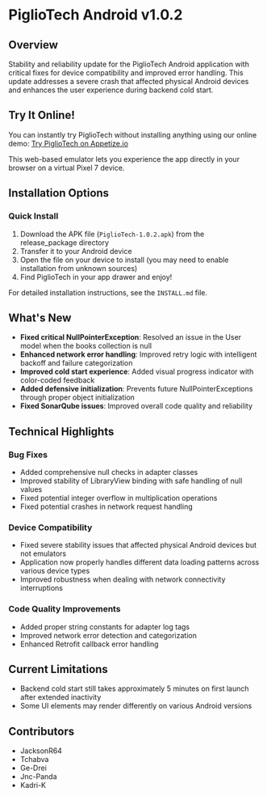 # PiglioTech Android v1.0.2

## Overview
Stability and reliability update for the PiglioTech Android application with critical fixes for device compatibility and improved error handling. This update addresses a severe crash that affected physical Android devices and enhances the user experience during backend cold start.

## Try It Online!
You can instantly try PiglioTech without installing anything using our online demo:
[Try PiglioTech on Appetize.io](https://appetize.io/app/b_2zhjpdksyzcdyqzdv5iuqvd3tq?device=pixel7&osVersion=13.0&toolbar=true)

This web-based emulator lets you experience the app directly in your browser on a virtual Pixel 7 device.

## Installation Options

### Quick Install
1. Download the APK file (`PiglioTech-1.0.2.apk`) from the release_package directory
2. Transfer it to your Android device
3. Open the file on your device to install (you may need to enable installation from unknown sources)
4. Find PiglioTech in your app drawer and enjoy!

For detailed installation instructions, see the `INSTALL.md` file.

## What's New
- **Fixed critical NullPointerException**: Resolved an issue in the User model when the books collection is null
- **Enhanced network error handling**: Improved retry logic with intelligent backoff and failure categorization
- **Improved cold start experience**: Added visual progress indicator with color-coded feedback
- **Added defensive initialization**: Prevents future NullPointerExceptions through proper object initialization
- **Fixed SonarQube issues**: Improved overall code quality and reliability

## Technical Highlights

### Bug Fixes
- Added comprehensive null checks in adapter classes
- Improved stability of LibraryView binding with safe handling of null values
- Fixed potential integer overflow in multiplication operations
- Fixed potential crashes in network request handling

### Device Compatibility
- Fixed severe stability issues that affected physical Android devices but not emulators
- Application now properly handles different data loading patterns across various device types
- Improved robustness when dealing with network connectivity interruptions

### Code Quality Improvements
- Added proper string constants for adapter log tags
- Improved network error detection and categorization
- Enhanced Retrofit callback error handling

## Current Limitations
- Backend cold start still takes approximately 5 minutes on first launch after extended inactivity
- Some UI elements may render differently on various Android versions

## Contributors
- JacksonR64
- Tchabva
- Ge-Drei
- Jnc-Panda
- Kadri-K 
